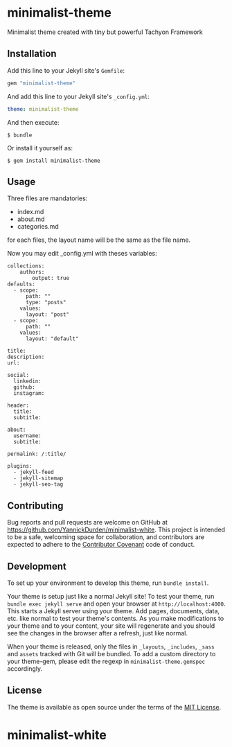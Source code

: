 # minimalist-theme

Minimalist theme created with tiny but powerful Tachyon Framework

## Installation

Add this line to your Jekyll site's `Gemfile`:

```ruby
gem "minimalist-theme"
```

And add this line to your Jekyll site's `_config.yml`:

```yaml
theme: minimalist-theme
```

And then execute:

    $ bundle

Or install it yourself as:

    $ gem install minimalist-theme

## Usage

Three files are mandatories:

- index.md
- about.md
- categories.md

for each files, the layout name will be the same as the file name.

Now you may edit _config.yml with theses variables:

```
collections:
    authors:
        output: true
defaults:
  - scope:
      path: ""
      type: "posts"
    values:
      layout: "post"
  - scope:
      path: ""
    values:
      layout: "default"

title:
description:
url:

social:
  linkedin:
  github:
  instagram:

header:
  title:
  subtitle:

about:
  username:
  subtitle:

permalink: /:title/

plugins:
  - jekyll-feed
  - jekyll-sitemap
  - jekyll-seo-tag
```

## Contributing

Bug reports and pull requests are welcome on GitHub at https://github.com/YannickDurden/minimalist-white. This project is intended to be a safe, welcoming space for collaboration, and contributors are expected to adhere to the [Contributor Covenant](http://contributor-covenant.org) code of conduct.

## Development

To set up your environment to develop this theme, run `bundle install`.

Your theme is setup just like a normal Jekyll site! To test your theme, run `bundle exec jekyll serve` and open your browser at `http://localhost:4000`. This starts a Jekyll server using your theme. Add pages, documents, data, etc. like normal to test your theme's contents. As you make modifications to your theme and to your content, your site will regenerate and you should see the changes in the browser after a refresh, just like normal.

When your theme is released, only the files in `_layouts`, `_includes`, `_sass` and `assets` tracked with Git will be bundled.
To add a custom directory to your theme-gem, please edit the regexp in `minimalist-theme.gemspec` accordingly.

## License

The theme is available as open source under the terms of the [MIT License](https://opensource.org/licenses/MIT).

# minimalist-white
